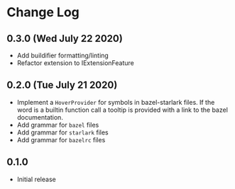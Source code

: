 # Change Log

## 0.3.0 (Wed July 22 2020)

- Add buildifier formatting/linting
- Refactor extension to IExtensionFeature

## 0.2.0 (Tue July 21 2020)

- Implement a `HoverProvider` for symbols in bazel-starlark files.  If the word
  is a builtin function call a tooltip is provided with a link to the bazel
  documentation.
- Add grammar for `bazel` files
- Add grammar for `starlark` files
- Add grammar for `bazelrc` files

## 0.1.0

- Initial release